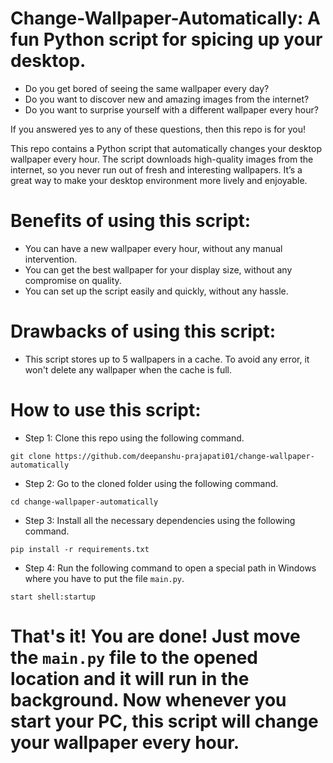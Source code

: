 # Change-Wallpaper-Automatically: A fun Python script for spicing up your desktop.

* Do you get bored of seeing the same wallpaper every day?
* Do you want to discover new and amazing images from the internet?
* Do you want to surprise yourself with a different wallpaper every hour?

If you answered yes to any of these questions, then this repo is for you!

This repo contains a Python script that automatically changes your desktop wallpaper every hour. The script downloads high-quality images from the internet, so you never run out of fresh and interesting wallpapers. It’s a great way to make your desktop environment more lively and enjoyable.

# Benefits of using this script:

* You can have a new wallpaper every hour, without any manual intervention.
* You can get the best wallpaper for your display size, without any compromise on quality.
* You can set up the script easily and quickly, without any hassle.

# Drawbacks of using this script:

* This script stores up to 5 wallpapers in a cache. To avoid any error, it won't delete any wallpaper when the cache is full.

# How to use this script:

* Step 1: Clone this repo using the following command.

```shell
git clone https://github.com/deepanshu-prajapati01/change-wallpaper-automatically
```

* Step 2: Go to the cloned folder using the following command.

```shell
cd change-wallpaper-automatically
```

* Step 3: Install all the necessary dependencies using the following command.

```shell
pip install -r requirements.txt
```

* Step 4: Run the following command to open a special path in Windows where you have to put the file `main.py`.

```shell
start shell:startup
```

# That's it! You are done! Just move the `main.py` file to the opened location and it will run in the background. Now whenever you start your PC, this script will change your wallpaper every hour.
